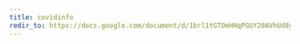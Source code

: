 ```yaml
---
title: covidinfo
redir_to: https://docs.google.com/document/d/1brl1tGTOeHHqPGUY20AVhUd8ybfUufc81FO80agsKdE/edit?usp=sharing
---
```

